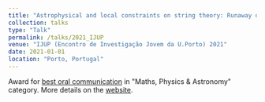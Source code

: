 ```yaml
---
title: "Astrophysical and local constraints on string theory: Runaway dilaton models"
collection: talks
type: "Talk"
permalink: /talks/2021_IJUP
venue: "IJUP (Encontro de Investigação Jovem da U.Porto) 2021"
date: 2021-01-01
location: "Porto, Portugal"
---
```


Award for [best oral communication](https://leovacher.github.io/files/certificate_IJUP.pdf) in "Maths, Physics & Astronomy" category. More details on the [website](https://www.up.pt/ijup/edicao-2021/).
